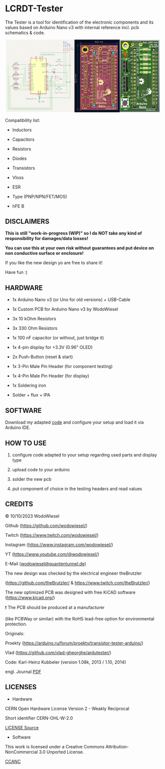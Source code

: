 # LCRDT-Tester

The Tester is a tool for identification of the electronic components and its values based on Arduino Nano v3 with internal reference incl. pcb schematics & code.

![PCB](/docs/PCB-layout-Wodowiesel-LCRDT-tester-schematics.png/)

Compatibility list:

- Inductors
- Capacitors
- Resistors
- Diodes
- Transistors

- Vloss
- ESR
- Type (PNP/NPN/FET/MOS)
- hFE B

## DISCLAIMERS

**This is still "work-in-progress (WIP)" so I do NOT take any kind of responsibility for damages/data losses!**

**You can use this at your own risk without guarantees and put device on non conductive surface or enclosure!**

If you like the new design yo are free to share it!

Have fun :)

## HARDWARE

- 1x Arduino Nano v3 (or Uno for old versions) + USB-Cable
- 1x Custom PCB for Arduino Nano v3 by WodoWiesel
- 3x 10 kOhm Resistors
- 3x 330 Ohm Resistors
- 1x 100 nF capacitor (or without, just bridge it)
- 1x 4-pin display for +3.3V (0.96" OLED)
- 2x Push-Button (reset & start)
- 1x 3-Pin Male Pin Header (for component testing)
- 1x 4-Pin Male Pin Header (for display)

- 1x Soldering iron
- Solder + flux + IPA

## SOFTWARE

Download my adapted [code](/code-aduino/LCRDT-Tester-WodoWiesel.ino) and configure your setup and load it via Arduino IDE.

## HOW TO USE

1. configure code adapted to your setup regarding used parts and display type

2. upload code to your arduino

3. solder the new pcb

4. put component of choice in the testing headers and read values

## CREDITS

:copyright: 10/10/2023 WodoWiesel

Github (https://github.com/wodowiesel/)

Twitch (https://www.twitch.com/wodowiesel/)

Instagram (https://www.instagram.com/wodowiesel/)

YT (https://www.youtube.com/@wodowiesel/)

E-Mail (wodowiesel@quantentunnel.de)

The new design was checked by the electrical engineer theBrutzler

(https://github.com/theBrutzler/ & https://www.twitch.com/theBrutzler/)

The new optimized PCB was designed with free KiCAD software (https://www.kicad.org/)

:heavy_exclamation_mark: The PCB should be produced at a manufacturer

(like PCBWay or similar) with the RoHS lead-free option for environmental protection.

Originals:

Proekty (https://arduino.ru/forum/proekty/transistor-tester-arduino/)

Vlad (https://github.com/vlad-gheorghe/ardutester/)

Code: Karl-Heinz Kubbeler (version 1.08k, 2013 / 1.10, 2014)

engl. Journal [PDF](/docs/ttester_eng108k.pdf)

## LICENSES

- Hardware

CERN Open Hardware License Version 2 - Weakly Reciprocal

Short identifier CERN-OHL-W-2.0

[LICENSE Source](https://spdx.org/licenses/CERN-OHL-W-2.0.html)

- Software

This work is licensed under a Creative Commons Attribution-NonCommercial 3.0 Unported License.

[CCANC](http://creativecommons.org/licenses/by-nc/3.0/)
